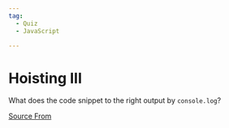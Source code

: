 ```yaml
---
tag:
  - Quiz
  - JavaScript

---
```

  
# Hoisting III

What does the code snippet to the right output by `console.log`?


[Source From](https://bigfrontend.dev/quiz/Hoisting-III)

  
